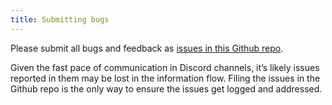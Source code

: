 ```yaml
---
title: Submitting bugs
---
```


Please submit all bugs and feedback as [issues in this Github repo](https://github.com/mundisnetwork/axis/issues).

Given the fast pace of communication in Discord channels, it’s likely issues reported in them may be lost in the information flow. 
Filing the issues in the Github repo is the only way to ensure the issues get logged and addressed.

